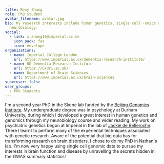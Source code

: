 ```yaml
---
title: Roxy Zhang
role: PhD Student
avatar_filename: avatar.jpg
bio: My research interests include human genetics, single cell -omics and
  neurobiology.
social:
  - link: x.zhang16@imperial.ac.uk
    icon_pack: fas
    icon: envelope
organizations:
  - name: Imperial College London
    url: https://www.imperial.ac.uk/dementia-research-institute/
  - name: UK Dementia Research Institute
    url: https://ukdri.ac.uk/
  - name: Department of Brain Sciences
    url: https://www.imperial.ac.uk/brain-sciences
superuser: false
user_groups:
  - PhD Students
---
```

I'm a second year PhD in the Skene lab funded by the [Beijing Genomics Institute](http://www.bgi.com). My undergraduate degree was in psychology at Durham University, during which I developed a great interest in human genetics and genomics through my neurobiology course and wider reading. My work on psychiatric genetics begun at Imperial in the lab of [Jackie de Belleroche](https://www.imperial.ac.uk/news/193071/obituary-professor-jackie-belleroche-phd-ds/). There I learnt to perform many of the experiental techniques associated with genetic research. Aware of the potential that big data has for transforming research on brain disorders, I chose to do my PhD in Nathan's lab. I'm now very happy using single cell genomic data to pursue my interests in brain function and disease by unravelling the secrets hidden in the GWAS summary statistics!
